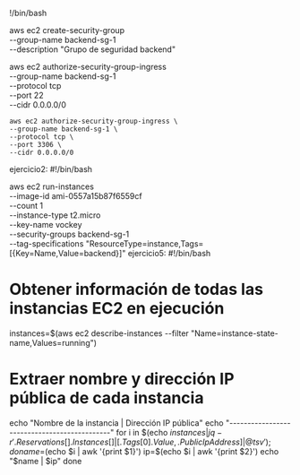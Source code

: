 !/bin/bash

aws ec2 create-security-group \
    --group-name backend-sg-1 \
    --description "Grupo de seguridad backend"

aws ec2 authorize-security-group-ingress \
    --group-name backend-sg-1 \
    --protocol tcp \
    --port 22 \
    --cidr 0.0.0.0/0

    aws ec2 authorize-security-group-ingress \
    --group-name backend-sg-1 \
    --protocol tcp \
    --port 3306 \
    --cidr 0.0.0.0/0
ejercicio2:
#!/bin/bash

aws ec2 run-instances \
    --image-id ami-0557a15b87f6559cf \
    --count 1 \
    --instance-type t2.micro \
    --key-name vockey \
    --security-groups backend-sg-1 \
    --tag-specifications "ResourceType=instance,Tags=[{Key=Name,Value=backend}]"
ejercicio5:
#!/bin/bash

# Obtener información de todas las instancias EC2 en ejecución
instances=$(aws ec2 describe-instances --filter "Name=instance-state-name,Values=running")

# Extraer nombre y dirección IP pública de cada instancia
echo "Nombre de la instancia | Dirección IP pública"
echo "---------------------------------------------"
for i in $(echo $instances | jq -r '.Reservations[].Instances[] | [.Tags[0].Value, .PublicIpAddress] | @tsv'); do
    name=$(echo $i | awk '{print $1}')
    ip=$(echo $i | awk '{print $2}')
    echo "$name | $ip"
done
